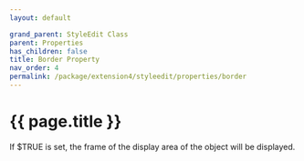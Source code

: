 ```yaml
---
layout: default

grand_parent: StyleEdit Class
parent: Properties
has_children: false
title: Border Property
nav_order: 4
permalink: /package/extension4/styleedit/properties/border
---
```

# {{ page.title }}

If $TRUE is set, the frame of the display area of the object will be displayed.